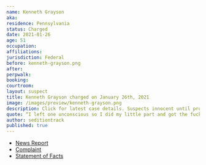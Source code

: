 ```yaml
---
name: Kenneth Grayson
aka:
residence: Pennsylvania
status: Charged
date: 2021-01-26
age: 51
occupation:
affiliations:
jurisdiction: Federal
before: kenneth-grayson.png
after:
perpwalk:
booking:
courtroom:
layout: suspect
title: Kenneth Grayson charged on January 26th, 2021
image: /images/preview/kenneth-grayson.png
description: Click for latest case details. Suspects innocent until proven guilty.
quote: “I left one unconscious so I did my little part and got the fuck out before I got arrested”
author: seditiontrack
published: true
---
```


- [News Report](https://www.post-gazette.com/news/crime-courts/2021/01/26/Bridgeville-kenneth-grayson-charged-connection-Capitol-riot-insurrection/stories/202101260151)
- [Complaint](https://www.justice.gov/opa/page/file/1360506/download)
- [Statement of Facts](https://www.justice.gov/opa/page/file/1360506/download)
